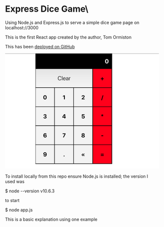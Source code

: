 # Express Dice Game\

Using Node.js and Express.js to serve a simple dice game page on localhost://3000

This is the first React app created by the author, Tom Ormiston

This has been [deployed on GitHub](https://tomsstuff101.github.io/react-calc/)

<a href="https://tomsstuff101.github.io/react-calc/">
<img src="https://github.com/tomsstuff101/react-calc/blob/master/README-Images/React%20Calc.png" >
</a>


To install locally from this repo ensure Node.js is installed; the version I used was

$ node --version
v10.6.3


to start

$ node app.js


This is a basic explanation using one example